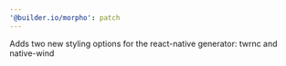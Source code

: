 ```yaml
---
'@builder.io/morpho': patch
---
```


Adds two new styling options for the react-native generator: twrnc and native-wind
